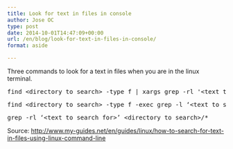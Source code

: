 ```yaml
---
title: Look for text in files in console
author: Jose OC
type: post
date: 2014-10-01T14:47:09+00:00
url: /en/blog/look-for-text-in-files-in-console/
format: aside

---
```

Three commands to look for a text in files when you are in the linux terminal.

<pre class="lang:sh decode:true">find &lt;directory to search&gt; -type f | xargs grep -rl '&lt;text to search for&gt;'
</pre>

<pre class="lang:sh decode:true">find &lt;directory to search&gt; -type f -exec grep -l ‘&lt;text to search for&gt;’ {} +
</pre>

<pre class="lang:sh decode:true">grep -rl ‘&lt;text to search for&gt;’ &lt;directory to search&gt;/*</pre>

Source: <a href="http://www.my-guides.net/en/guides/linux/how-to-search-for-text-in-files-using-linux-command-line" target="_blank"><a href="http://www.my-guides.net/en/guides/linux/how-to-search-for-text-in-files-using-linux-command-line">http://www.my-guides.net/en/guides/linux/how-to-search-for-text-in-files-using-linux-command-line</a></a>